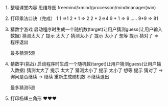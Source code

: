 1. 整理课堂内容
    思维导图
    freemind/xmind/processon/mindmanager(win)
2. 打印乘法口诀（完成）
    1 1 =>1
    2 * 1 => 2 2 * 2=>4
    9 * 1 => 9 .....    9*9 => 81
3. 猜数字游戏
    启动程序时生成一个随机数(target)让用户猜测guess(让用户输入数据)
    猜测太大了 提示 太大了
    猜测太小了 提示 太小了
    想等  提示 猜对了 => 程序退出

    最多猜测5测
4. 猜数字(挑战)
    启动程序时生成一个随机数(target)让用户猜测guess(让用户输入数据)
    猜测太大了 提示 太大了
    猜测太小了 提示 太小了
    想等  提示 猜对了 => 询问是否继续 -> 继续 重新生成随机数 不继续退出

    最多猜测5测
5. 打印杨辉三角形
❤️❤️❤️
